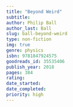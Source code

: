 ```yaml
---
title: "Beyond Weird"
subtitle: 
author: Philip Ball
author_last: Ball
slug: ball-beyond-weird
type: non-fiction
img: true
genre: physics
isbn: 9781847924575
goodreads_id: 35535406
publish_year: 2018
pages: 384
rating: 
date_started:
date_completed:
priority: high
---
```

